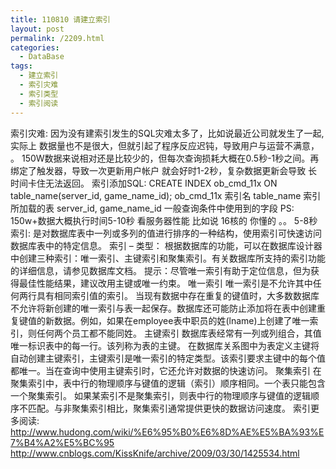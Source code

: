 ```yaml
---
title: 110810 请建立索引
layout: post
permalink: /2209.html
categories:
  - DataBase
tags:
  - 建立索引
  - 索引灾难
  - 索引类型
  - 索引阅读
---
```

索引灾难: 因为没有建索引发生的SQL灾难太多了，比如说最近公司就发生了一起,实际上 数据量也不是很大，但就引起了程序反应迟钝，导致用户与运营不满意， 。 150W数据来说相对还是比较少的，但每次查询损耗大概在0.5秒-1秒之间。再绑定了触发器，导致一次更新用户帐户 就会好时1-2秒，复杂数据更新会导致 长时间卡住无法返回。 索引添加SQL: CREATE INDEX ob\_cmd\_11x ON table\_name(server\_id, game\_name\_id); ob\_cmd\_11x 索引名 table\_name 索引所加载的表 server\_id, game\_name\_id 一般查询条件中使用到的字段 PS: 150w+数据大概执行时间5-10秒 看服务器性能 比如说 16核的 你懂的 。。 5-8秒 索引: 是对数据库表中一列或多列的值进行排序的一种结构，使用索引可快速访问数据库表中的特定信息。 索引 &#8211; 类型： 根据数据库的功能，可以在数据库设计器中创建三种索引：唯一索引、主键索引和聚集索引。有关数据库所支持的索引功能的详细信息，请参见数据库文档。 提示：尽管唯一索引有助于定位信息，但为获得最佳性能结果，建议改用主键或唯一约束。 唯一索引 唯一索引是不允许其中任何两行具有相同索引值的索引。 当现有数据中存在重复的键值时，大多数数据库不允许将新创建的唯一索引与表一起保存。数据库还可能防止添加将在表中创建重复键值的新数据。例如，如果在employee表中职员的姓(lname)上创建了唯一索引，则任何两个员工都不能同姓。 主键索引 数据库表经常有一列或列组合，其值唯一标识表中的每一行。该列称为表的主键。 在数据库关系图中为表定义主键将自动创建主键索引，主键索引是唯一索引的特定类型。该索引要求主键中的每个值都唯一。当在查询中使用主键索引时，它还允许对数据的快速访问。 聚集索引 在聚集索引中，表中行的物理顺序与键值的逻辑（索引）顺序相同。一个表只能包含一个聚集索引。 如果某索引不是聚集索引，则表中行的物理顺序与键值的逻辑顺序不匹配。与非聚集索引相比，聚集索引通常提供更快的数据访问速度。 索引更多阅读: http://www.hudong.com/wiki/%E6%95%B0%E6%8D%AE%E5%BA%93%E7%B4%A2%E5%BC%95 http://www.cnblogs.com/KissKnife/archive/2009/03/30/1425534.html